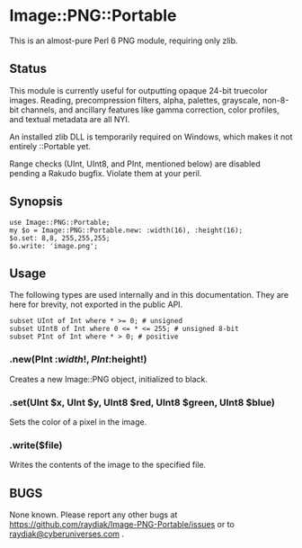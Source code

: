 # Image::PNG::Portable

This is an almost-pure Perl 6 PNG module, requiring only zlib.

## Status

This module is currently useful for outputting opaque 24-bit truecolor images.
Reading, precompression filters, alpha, palettes, grayscale, non-8-bit
channels, and ancillary features like gamma correction, color profiles, and
textual metadata are all NYI.

An installed zlib DLL is temporarily required on Windows, which makes it not
entirely ::Portable yet.

Range checks (UInt, UInt8, and PInt, mentioned below) are disabled pending a
Rakudo bugfix. Violate them at your peril.

## Synopsis

    use Image::PNG::Portable;
    my $o = Image::PNG::Portable.new: :width(16), :height(16);
    $o.set: 8,8, 255,255,255;
    $o.write: 'image.png';

## Usage

The following types are used internally and in this documentation. They are
here for brevity, not exported in the public API.

    subset UInt of Int where * >= 0; # unsigned
    subset UInt8 of Int where 0 <= * <= 255; # unsigned 8-bit
    subset PInt of Int where * > 0; # positive

### .new(PInt :$width!, PInt :$height!)

Creates a new Image::PNG object, initialized to black.

### .set(UInt $x, UInt $y, UInt8 $red, UInt8 $green, UInt8 $blue)

Sets the color of a pixel in the image.

### .write($file)

Writes the contents of the image to the specified file.

## BUGS

None known. Please report any other bugs at
https://github.com/raydiak/Image-PNG-Portable/issues or to
raydiak@cyberuniverses.com .

